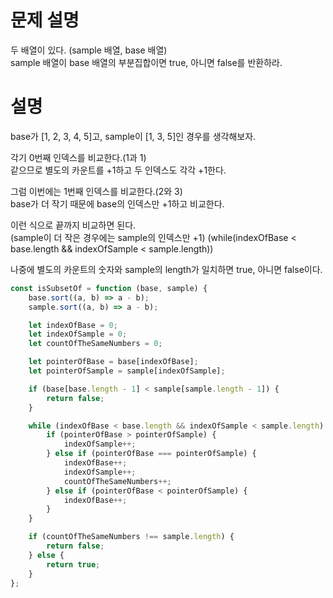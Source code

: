 # 문제 설명

두 배열이 있다. (sample 배열, base 배열)  
sample 배열이 base 배열의 부분집합이면 true, 아니면 false를 반환하라.

# 설명

base가 [1, 2, 3, 4, 5]고, sample이 [1, 3, 5]인 경우를 생각해보자.

각기 0번째 인덱스를 비교한다.(1과 1)  
같으므로 별도의 카운트를 +1하고 두 인덱스도 각각 +1한다.

그럼 이번에는 1번째 인덱스를 비교한다.(2와 3)  
base가 더 작기 때문에 base의 인덱스만 +1하고 비교한다.

이런 식으로 끝까지 비교하면 된다.  
(sample이 더 작은 경우에는 sample의 인덱스만 +1)
(while(indexOfBase < base.length && indexOfSample < sample.length))

나중에 별도의 카운트의 숫자와 sample의 length가 일치하면 true, 아니면 false이다.

```js
const isSubsetOf = function (base, sample) {
	base.sort((a, b) => a - b);
	sample.sort((a, b) => a - b);

	let indexOfBase = 0;
	let indexOfSample = 0;
	let countOfTheSameNumbers = 0;

	let pointerOfBase = base[indexOfBase];
	let pointerOfSample = sample[indexOfSample];

	if (base[base.length - 1] < sample[sample.length - 1]) {
		return false;
	}

	while (indexOfBase < base.length && indexOfSample < sample.length) {
		if (pointerOfBase > pointerOfSample) {
			indexOfSample++;
		} else if (pointerOfBase === pointerOfSample) {
			indexOfBase++;
			indexOfSample++;
			countOfTheSameNumbers++;
		} else if (pointerOfBase < pointerOfSample) {
			indexOfBase++;
		}
	}

	if (countOfTheSameNumbers !== sample.length) {
		return false;
	} else {
		return true;
	}
};
```
